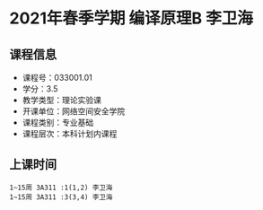 # 2021年春季学期 编译原理B 李卫海






## 课程信息

- 课程号：033001.01
- 学分：3.5
- 教学类型：理论实验课
- 开课单位：网络空间安全学院
- 课程类别：专业基础
- 课程层次：本科计划内课程

## 上课时间

```
1~15周 3A311 :1(1,2) 李卫海
1~15周 3A311 :3(3,4) 李卫海
```

